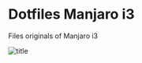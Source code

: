 # Dotfiles Manjaro i3
Files originals of Manjaro i3

![title](https://github.com/jonasbfranco/dotfiles_manjaro_i3/desktop_print.png)
